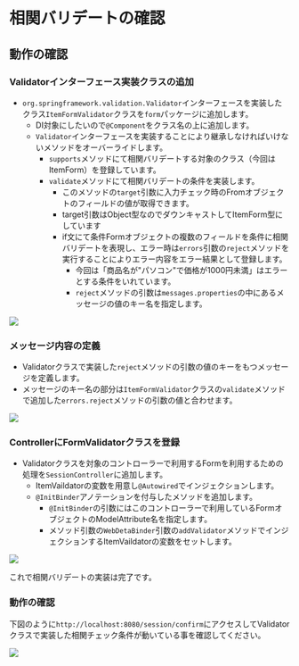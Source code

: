 # 相関バリデートの確認

## 動作の確認

### Validatorインターフェース実装クラスの追加

- `org.springframework.validation.Validator`インターフェースを実装したクラス`ItemFormValidator`クラスを`form`パッケージに追加します。
  - DI対象にしたいので`@Component`をクラス名の上に追加します。
  - `Validator`インターフェースを実装することにより継承しなければいけないメソッドをオーバーライドします。
    - `supports`メソッドにて相関バリデートする対象のクラス（今回はItemForm）を登録しています。
    - `validate`メソッドにて相関バリデートの条件を実装します。
      - このメソッドの`target`引数に入力チェック時のFromオブジェクトのフィールドの値が取得できます。
      - target引数はObject型なのでダウンキャストしてItemForm型にしています
      - if文にて条件Formオブジェクトの複数のフィールドを条件に相関バリデートを表現し、エラー時は`errors`引数の`reject`メソッドを実行することによりエラー内容をエラー結果として登録します。
        - 今回は「商品名が"パソコン"で価格が1000円未満」はエラーとする条件をいれています。
        - `reject`メソッドの引数は`messages.properties`の中にあるメッセージの値のキー名を指定します。

![](https://www.image-pit.com/sboot-text/img/mvc-validator-multi-01.png)

### メッセージ内容の定義

- Validatorクラスで実装した`reject`メソッドの引数の値のキーをもつメッセージを定義します。
- メッセージのキー名の部分は`ItemFormValidator`クラスの`validate`メソッドで追加した`errors.reject`メソッドの引数の値と合わせます。

![](https://www.image-pit.com/sboot-text/img/mvc-validator-multi-03.png)

### ControllerにFormValidatorクラスを登録

- Validatorクラスを対象のコントローラーで利用するFormを利用するための処理を`SessionController`に追加します。
  - ItemVaildatorの変数を用意し`@Autowired`でインジェクションします。
  - `@InitBinder`アノテーションを付与したメソッドを追加します。
    - `@InitBinder`の引数にはこのコントローラーで利用しているFormオブジェクトのModelAttribute名を指定します。
    - メソッド引数の`WebDetaBinder`引数の`addValidator`メソッドでインジェクションするItemVaildatorの変数をセットします。

![](https://www.image-pit.com/sboot-text/img/mvc-validator-multi-02.png)

これで相関バリデートの実装は完了です。

### 動作の確認

下図のように`http://localhost:8080/session/confirm`にアクセスしてValidatorクラスで実装した相関チェック条件が動いている事を確認してください。

![](https://www.image-pit.com/sboot-text/img/mvc-validator-multi-04.png)
